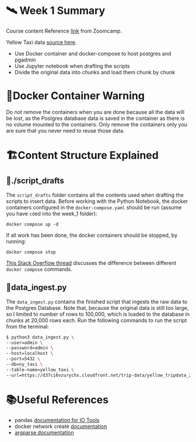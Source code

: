 # :artificial_satellite: Week 1 Summary 
Course content Reference [link](https://dezoomcamp.streamlit.app/Week_1_Introduction_&_Prerequisites) from Zoomcamp.

Yellow Taxi data [source here](https://www.nyc.gov/site/tlc/about/tlc-trip-record-data.page).

- Use Docker container and docker-compose to host postgres and pgadmin
- Use Jupyter notebook when drafting the scripts
- Divide the original data into chunks and load them chunk by chunk

# 💖Docker Container Warning

Do not remove the containers when you are done because all the data will be lost, as the Postgres database data is saved in the container as there is no volume mounted to the containers. Only remove the containers only you are sure that you never need to reuse those data.
  
# 🏗️Content Structure Explained

## 📂./script_drafts

The `script_drafts` folder contains all the contents used when drafting the scripts to insert data. Before working with the Python Notebook, the docker containers configured in the `docker-compose.yaml` should be run (assume you have `cd`ed into the week_1 folder):

`docker compose up -d`


If all work has been done, the docker containers should be stopped, by running:

`docker compose stop`

[This Stack Overflow thread](https://stackoverflow.com/questions/46428420/docker-compose-up-down-stop-start-difference) discusses the difference between different `docker compose` commands.

## 🐍data_ingest.py
The `data_ingest.py` contains the finished script that ingests the raw data to the Postgres Database.
Note that, because the original data is still too large, so I limited to number of rows to 100,000, which is loaded to the database in chunks at 20,000 rows each.
Run the following commands to run the script from the terminal:

```bash
$ python3 data_ingest.py \
--user=admin \
--password=admin \
--host=localhost \
--port=5432 \
--db=ny_taxi \
--table-name=yellow_taxi \
--url=https://d37ci6vzurychx.cloudfront.net/trip-data/yellow_tripdata_2023-09.parquet
```


# 📚Useful References

- pandas [documentation for IO Tools](https://pandas.pydata.org/pandas-docs/version/0.14.1/io.html#sql-queries)
- docker network create [documentation](https://docs.docker.com/engine/reference/commandline/network_create/)
- [argparse documentation](https://docs.python.org/3/library/argparse.html)